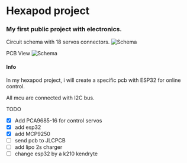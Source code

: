 # Hexapod project

### My first public project with electronics.

Circuit schema with 18 servos connectors.
![Schema](https://github.com/rmingon/hexapod/blob/main/schema_view.png?raw=true)

PCB View
![Schema](https://github.com/rmingon/hexapod/blob/main/pcb_view.png?raw=true)

#### Info
In my hexapod project, i will create a specific pcb with ESP32 for online 
control.

All mcu are connected with I2C bus.

TODO
- [x] Add PCA9685-16 for control servos
- [x] add esp32 
- [x] add MCP9250
- [ ] send pcb to JLCPCB
- [ ] add lipo 2s charger
- [ ] change esp32 by a k210 kendryte